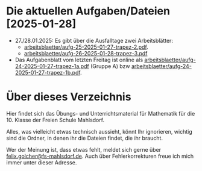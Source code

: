 # Die aktuellen Aufgaben/Dateien [2025-01-28]

* 27./28.01.2025: Es gibt über die Ausfalltage zwei Arbeitsblätter:
  * [arbeitsblaetter/aufg-25-2025-01-27-trapez-2.pdf](arbeitsblaetter/aufg-25-2025-01-27-trapez-2.pdf).
  * [arbeitsblaetter/aufg-26-2025-01-28-trapez-3.pdf](arbeitsblaetter/aufg-26-2025-01-28-trapez-3.pdf)
* Das Aufgabenblatt vom letzten Freitag ist online als [arbeitsblaetter/aufg-24-2025-01-27-trapez-1a.pdf](arbeitsblaetter/aufg-24-2025-01-27-trapez-1a.pdf) (Gruppe A) bzw [arbeitsblaetter/aufg-24-2025-01-27-trapez-1b.pdf](arbeitsblaetter/aufg-24-2025-01-27-trapez-1b.pdf).


# Über dieses Verzeichnis

Hier findet sich das Übungs- und Unterrichtsmaterial für Mathematik für die 10. Klasse der Freien Schule Mahlsdorf.

Alles, was vielleicht etwas technisch aussieht, könnt Ihr ignorieren, wichtig sind die Ordner, in denen ihr die Dateien findet, die ihr braucht.

Wer der Meinung ist, dass etwas fehlt, meldet sich gerne über [felix.golcher@fs-mahlsdorf.de](mailto:felix.golcher@fs-mahlsdorf.de). Auch über Fehlerkorrekturen freue ich mich immer unter dieser Adresse.
